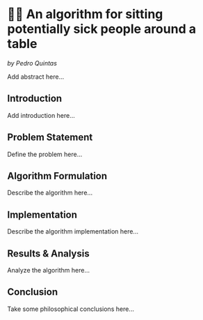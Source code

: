 # 🍴🦠 An algorithm for sitting potentially sick people around a table
_by Pedro Quintas_

Add abstract here...

## Introduction

Add introduction here...

## Problem Statement

Define the problem here...

## Algorithm Formulation

Describe the algorithm here...

## Implementation

Describe the algorithm implementation here...

## Results & Analysis

Analyze the algorithm here...

## Conclusion

Take some philosophical conclusions here...
